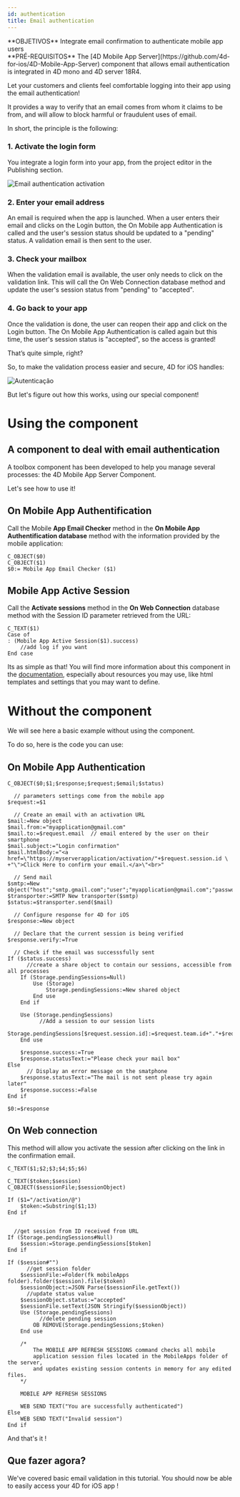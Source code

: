 ```yaml
---
id: authentication
title: Email authentication
---
```


<div markdown="1" class = "tips">
**OBJETIVOS**
Integrate email confirmation to authenticate mobile app users
</div>

<div markdown="1" class = "prerequisites">
**PRÉ-REQUISITOS**
The [4D Mobile App Server](https://github.com/4d-for-ios/4D-Mobile-App-Server) component that allows email authentication is integrated in 4D mono and 4D server 18R4.
</div>

Let your customers and clients feel comfortable logging into their app using the email authentication!

It provides a way to verify that an email comes from whom it claims to be from, and will allow to block harmful or fraudulent uses of email.

In short, the principle is the following:

### 1. Activate the login form

You integrate a login form into your app, from the project editor in the Publishing section.

![Email authentication activation](assets/en/authentication/email-authentication-publishing-section.png)


### 2. Enter your email address

An email is required when the app is launched. When a user enters their email and clicks on the Login button, the On Mobile app Authentication is called and the user's session status should be updated to a "pending" status. A validation email is then sent to the user.

### 3. Check your mailbox

When the validation email is available, the user only needs to click on the validation link. This will call the On Web Connection database method and update the user's session status from "pending" to "accepted".

### 4. Go back to your app

Once the validation is done, the user can reopen their app and click on the Login button. The On Mobile App Authentication is called again but this time, the user's session status is "accepted", so the access is granted!

That’s quite simple, right?

So, to make the validation process easier and secure, 4D for iOS handles:

![Autenticação](assets/en/authentication/4D-for-iOS-email-auth.png)

But let's figure out how this works, using our special component!


# Using the component

## A component to deal with email authentication

A toolbox component has been developed to help you manage several processes: the 4D Mobile App Server Component.

Let's see how to use it!

## On Mobile App Authentification

Call the Mobile **App Email Checker** method in the **On Mobile App Authentification database** method with the information provided by the mobile application:

```4d
C_OBJECT($0)
C_OBJECT($1)
$0:= Mobile App Email Checker ($1)

```

## Mobile App Active Session

Call the **Activate sessions** method in the **On Web Connection** database method with the Session ID parameter retrieved from the URL:

```4d
C_TEXT($1)
Case of 
: (Mobile App Active Session($1).success)
    //add log if you want
End case 

```

Its as simple as that! You will find more information about this component in the [documentation](https://github.com/4d-for-ios/4D-Mobile-App-Server/blob/master/Documentation/Methods/Mobile%20App%20Email%20Checker.md), especially about resources you may use, like html templates and settings that you may want to define.


# Without the component

We will see here a basic example without using the component.

To do so, here is the code you can use:

## On Mobile App Authentication


```4d
C_OBJECT($0;$1;$response;$request;$email;$status)

  // parameters settings come from the mobile app
$request:=$1

  // Create an email with an activation URL
$mail:=New object
$mail.from:="myapplication@gmail.com"
$mail.to:=$request.email  // email entered by the user on their smartphone
$mail.subject:="Login confirmation"
$mail.htmlBody:="<a href=\"https://myserverapplication/activation/"+$request.session.id \
+"\">Click Here to confirm your email.</a>\"<br>"

  // Send mail
$smtp:=New object("host";"smtp.gmail.com";"user";"myapplication@gmail.com";"password";"xxx")
$transporter:=SMTP New transporter($smtp)
$status:=$transporter.send($mail)

  // Configure response for 4D for iOS
$response:=New object

  // Declare that the current session is being verified
$response.verify:=True

  // Check if the email was successsfully sent
If ($status.success)
      //create a share object to contain our sessions, accessible from all processes
    If (Storage.pendingSessions=Null)
        Use (Storage)
            Storage.pendingSessions:=New shared object
        End use 
    End if 

    Use (Storage.pendingSessions)
          //Add a session to our session lists
        Storage.pendingSessions[$request.session.id]:=$request.team.id+"."+$request.application.id
    End use 

    $response.success:=True
    $response.statusText:="Please check your mail box"
Else 
      // Display an error message on the smatphone
    $response.statusText:="The mail is not sent please try again later"
    $response.success:=False
End if 

$0:=$response

```

## On Web connection

This method will allow you activate the session after clicking on the link in the confirmation email.

```4d
C_TEXT($1;$2;$3;$4;$5;$6)

C_TEXT($token;$session)
C_OBJECT($sessionFile;$sessionObject)

If ($1="/activation/@")
    $token:=Substring($1;13)
End if 


  //get session from ID received from URL
If (Storage.pendingSessions#Null)
    $session:=Storage.pendingSessions[$token]
End if 

If ($session#"")
      //get session folder
    $sessionFile:=Folder(fk mobileApps folder).folder($session).file($token)
    $sessionObject:=JSON Parse($sessionFile.getText())
      //update status value
    $sessionObject.status:="accepted"
    $sessionFile.setText(JSON Stringify($sessionObject))
    Use (Storage.pendingSessions)
          //delete pending session
        OB REMOVE(Storage.pendingSessions;$token)
    End use 

    /*
        The MOBILE APP REFRESH SESSIONS command checks all mobile
        application session files located in the MobileApps folder of the server, 
        and updates existing session contents in memory for any edited files.
    */

    MOBILE APP REFRESH SESSIONS

    WEB SEND TEXT("You are successfully authenticated")
Else 
    WEB SEND TEXT("Invalid session")
End if 
```

And that's it !

## Que fazer agora?

We've covered basic email validation in this tutorial. You should now be able to easily access your 4D for iOS app !
